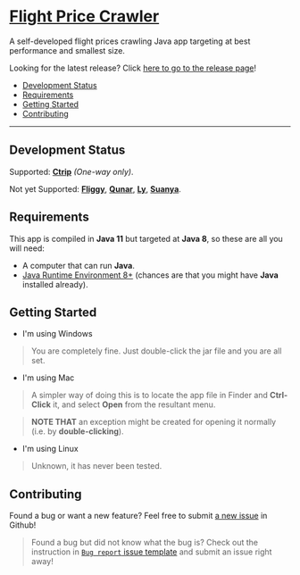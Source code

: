 # [Flight Price Crawler](https://github.com/jerryc05/FlightPriceCrawler)

A self-developed flight prices crawling Java app targeting at best performance and smallest size.

Looking for the latest release? Click [here to go to the release page](https://github.com/jerryc05/FlightPriceCrawler/releases)!

- [Development Status](#development-status)
- [Requirements](#requirements)
- [Getting Started](#getting-started)
- [Contributing](#contributing)



---
## Development Status

Supported: [**Ctrip**](http://ctrip.com) *(One-way only)*.

Not yet Supported: [**Fliggy**](https://www.fliggy.com/), [**Qunar**](https://www.qunar.com),  [**Ly**](https://www.ly.com/),  [**Suanya**](http://www.suanya.cn/).


## Requirements

This app is compiled in **Java 11** but targeted at **Java 8**, so these are all you will need:

- A computer that can run **Java**.
- [Java Runtime Environment 8+](https://www.oracle.com/technetwork/java/javase/downloads/index.html) (chances are that you might have **Java** installed already).

## Getting Started

- I'm using Windows
> You are completely fine. Just double-click the jar file and you are all set.

- I'm using Mac
> A simpler way of doing this is to locate the app file in Finder and **Ctrl-Click** it, and select **Open** from the resultant menu. 

> **NOTE THAT** an exception might be created for opening it normally (i.e. by **double-clicking**).

- I'm using Linux 
> Unknown, it has never been tested.

## Contributing

Found a bug or want a new feature? Feel free to submit [a new issue](https://github.com/jerryc05/FlightPriceCrawler/issues/new/choose) in Github!

> Found a bug but did not know what the bug is? Check out the instruction in [`Bug report` issue template](https://github.com/jerryc05/FlightPriceCrawler/issues/new?template=bug-report-----.md) and submit an issue right away!